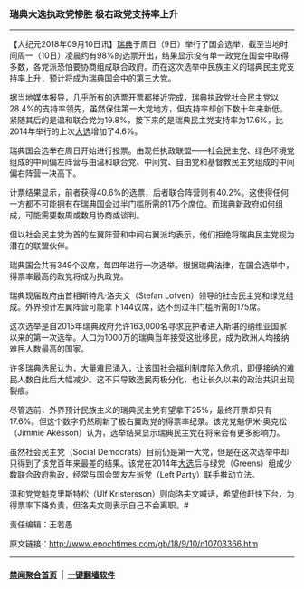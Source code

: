 ### 瑞典大选执政党惨胜 极右政党支持率上升
------------------------

<p>【大纪元2018年09月10日讯】<a href="http://www.epochtimes.com/gb/tag/%E7%91%9E%E5%85%B8.html">瑞典</a>于周日（9日）举行了国会选举，截至当地时间周一（10日）凌晨约有98%的选票开出，结果显示没有单一政党在国会中取得多数，各党派恐怕要协商组成联合政府。而在这次选举中民族主义的瑞典民主党支持率上升，预计将成为瑞典国会中的第三大党。</p>
<p>据当地媒体报导，几乎所有的选票开票都接近完成，<a href="http://www.epochtimes.com/gb/tag/%E7%91%9E%E5%85%B8.html">瑞典</a>执政党社会民主党以28.4%的支持率领先，虽然保住第一大党地方，但支持率却创下数十年来新低。紧随其后的是温和联合党为19.8%，接下来的是瑞典民主党支持率为17.6%，比2014年举行的上次<a href="http://www.epochtimes.com/gb/tag/%E5%A4%A7%E9%80%89.html">大选</a>增加了4.6%。</p>
<p>瑞典国会选举在周日开始进行投票。由现任执政联盟——社会民主党、绿色环境党组成的中间偏左阵营与由温和联合党、中间党、自由党和基督教民主党组成的中间偏右阵营一决高下。</p>
<p>计票结果显示，前者获得40.6%的选票，后者联合阵营则有40.2%。这使得任何一方都不可能拥有在瑞典国会过半门槛所需的175个席位。而瑞典新政府如何组成，可能需要数周或数月协商或谈判。</p>
<p>但以社会民主党为首的左翼阵营和中间右翼派均表示，他们拒绝将瑞典民主党视为潜在的联盟伙伴。</p>
<p>瑞典国会共有349个议席，每四年进行一次选举。根据瑞典法律，在国会选举中，得票率最高的政党将成为执政党。</p>
<p>瑞典现届政府由首相斯特凡‧洛夫文（Stefan Lofven）领导的社会民主党和绿党组成。外界预计左翼阵营可能拿下144议席，达不到过半门槛所需的175席。</p>
<p>这次选举是自2015年瑞典政府允许163,000名寻求庇护者进入斯堪的纳维亚国家以来的第一次选举。人口为1000万的瑞典当年接受这批移民，成为欧洲人均接纳难民人数最高的国家。</p>
<p>许多瑞典选民认为，大量难民涌入，让该国社会福利制度陷入危机，即便接纳的难民人数自此后大幅减少。这不只导致选民两极分化，也让长久以来的政治共识出现裂痕。</p>
<p>尽管选前，外界预计民族主义的瑞典民主党有望拿下25%，最终开票却只有17.6%。但这个数字仍然刷新了极右翼政党的得票率纪录。该党党魁伊米‧奥克松（Jimmie Akesson）认为，选举结果显示瑞典民主党在将来会有更多影响力。</p>
<p>虽然社会民主党（Social Democrats）目前仍是第一大党，但是在这次选举中却只得到了该党百年来最差的结果。该党在2014年<a href="http://www.epochtimes.com/gb/tag/%E5%A4%A7%E9%80%89.html">大选</a>后与绿党（Greens）组成少数联合政府执政，经常与国会盟友左派党（Left Party）联手推动立法。</p>
<p>温和党党魁克里斯特松（Ulf Kristersson）则向洛夫文喊话，希望他赶快下台，为得票率下降负责，但洛夫文则表示自己不会离职。#</p>
<p>责任编辑：王若愚</p>

原文链接：http://www.epochtimes.com/gb/18/9/10/n10703366.htm


------------------------
#### [禁闻聚合首页](https://github.com/gfw-breaker/banned-news/blob/master/README.md) &nbsp;|&nbsp;  [一键翻墙软件](https://github.com/gfw-breaker/nogfw/blob/master/README.md)